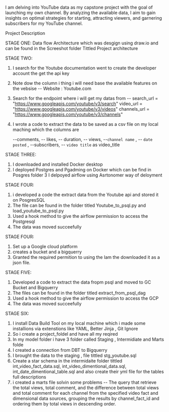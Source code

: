 I am delving into YouTube data as my capstone project with the goal of launching my own channel. By analyzing the available data, I aim to gain insights on optimal strategies for starting, attracting viewers, and garnering subscribers for my YouTube channel.

Project Description 

STAGE ONE:
Data flow Architecture which was desgign using draw.io and can be found in the Screeshot folder Tittled Project architecture

STAGE TWO:
1. I search for the Youtube documentation went to create the developer account the get the api key
2. Note dow the column i thing i will need base the available features on the vebsise
-- Website : Youtube.com
3. Search for the endpoint where i will get my datas from
--  search_url = "https://www.googleapis.com/youtube/v3/search"
    video_url = "https://www.googleapis.com/youtube/v3/videos"
    channels_url = "https://www.googleapis.com/youtube/v3/channels"
4. I wrote a code to extract the data to be saved as a csv file on my local maching which the columns are

   --comments,
   --  likes,
   -- duration,
   -- views,
   --`channel name` , 
   -- `date posted` , 
   --subscribers,
   -- `video title` as video_title 

STAGE THREE:
1. I downloaded and installed Docker desktop
2. I deployed Postgres and Pgadming on Docker which can be find in Posgres folder
3  I delpoyed airflow using Asrtonomer way of deloyment

STAGE FOUR:
1. i developed a code the extract data from the Youtube api and stored it on PosgresSQL
2. The file can be found in the folder titled Youtube_to_psql.py and load_youtube_to_psql.py
3. Used a hook method to give the airflow permission to access the Postgresql
4. The data was moved succeefully

STAGE FOUR:
1. Set up a Google cloud platform 
2. creates a bucket and a bigquerry
3. Granted the required permition to using the Iam the downloaded it as a json file.

STAGE FIVE:
1. Developed a code to extract the data fropm psql and moved to GC Bucket and Bigquerry
2. The files can be found in the folder titled extract_from_psql_dag
3. Used a hook method to give the airflow permission to access the GCP
4. The data was moved succeefully

STAGE SIX:
1. I install Data Build Tool on my local machine which i made some installions via extenstions like YAML, Better Jinja , Git Ignore
2. So i create a project_foldel and have all my reqired 
3. In my model folder i have 3 folder called Staging , Intermidiate and Marts folde
4. I created a connection from DBT to Bigquerry
5. I brought the data to the staging  , file tittled stg_youtube.sql
6. Create a star schema in the intermidaite folder tittled int_video_fact_data.sql, int_video_dimentional_data.sql, int_date_dimentional_table.sql and also create their yml file for the tables full descriptions
7. i created a marts file solvin some problems
 -- The query  that retrieve the total views, total comment, and the difference between total views and total comment for each channel from the specified video fact and dimensional data sources, grouping the results by channel_fact_id and ordering them by total views in descending order.



